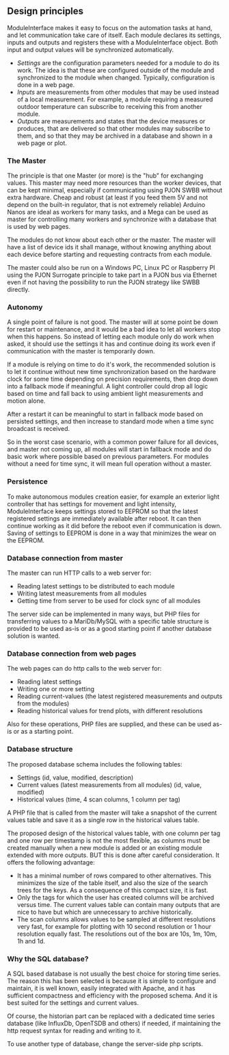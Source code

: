 ## Design principles

ModuleInterface makes it easy to focus on the automation tasks at hand, and let communication take care of itself.
Each module declares its settings, inputs and outputs and registers these with a ModuleInterface object. Both input and output values will be synchronized automatically.

* _Settings_ are the configuration parameters needed for a module to do its work. The idea is that these are configured
outside of the module and synchronized to the module when changed. Typically, configuration is done in a web page.
* _Inputs_ are measurements from other modules that may be used instead of a local measurement. For example, a module requiring
a measured outdoor temperature can subscribe to receiving this from another module.
* _Outputs_ are measurements and states that the device measures or produces, that are delivered so that other modules may
subscribe to them, and so that they may be archived in a database and shown in a web page or plot.

### The Master

The principle is that one Master (or more) is the "hub" for exchanging values. This master may need more resources than the
worker devices, that can be kept minimal, especially if communicating using PJON SWBB without extra hardware. Cheap and
robust (at least if you feed them 5V and not depend on the built-in regulator, that is not extremely reliable) Arduino Nanos are ideal as workers for many tasks,
and a Mega can be used as master for controlling many workers and synchronize with a database that is used by web pages.

The modules do not know about each other or the master. The master will have a list of device ids it shall manage, without
knowing anything about each device before starting and requesting contracts from each module.

The master could also be run on a Windows PC, Linux PC or Raspberry PI using the PJON Surrogate principle to take part in a PJON
bus via Ethernet even if not having the possibility to run the PJON strategy like SWBB directly.

### Autonomy

A single point of failure is not good. The master will at some point be down for restart or maintenance, and it would be a bad
idea to let all workers stop when this happens. So instead of letting each module only do work when asked, it should
use the settings it has and continue doing its work even if communication with the master is temporarily down.

If a module is relying on time to do it's work, the recommended solution is to let it continue without new time synchronization
based on the hardware clock for some time depending on precision requirements, then drop down into a fallback mode if
meaningful. A light controller could drop all logic based on time and fall back to using ambient light measurements and motion
alone.

After a restart it can be meaningful to start in fallback mode based on persisted settings, and then increase to standard mode
when a time sync broadcast is received.

So in the worst case scenario, with a common power failure for all devices, and master not coming up, all modules will start
in fallback mode and do basic work where possible based on previous parameters. For modules without a need for time sync,
it will mean full operation without a master.

### Persistence

To make autonomous modules creation easier, for example an exterior light controller that has settings for movement
and light intensity, ModuleInterface keeps settings stored to EEPROM so that the
latest registered settings are immediately available after reboot. It can then continue working as it did before the reboot
even if communication is down.
Saving of settings to EEPROM is done in a way that minimizes the wear on the EEPROM.

### Database connection from master

The master can run HTTP calls to a web server for:

* Reading latest settings to be distributed to each module
* Writing latest measurements from all modules
* Getting time from server to be used for clock sync of all modules

The server side can be implemented in many ways, but PHP files for transferring values to a MariDb/MySQL with a specific
table structure is provided to be used as-is or as a good starting point if another database solution is wanted.

### Database connection from web pages

The web pages can do http calls to the web server for:

* Reading latest settings
* Writing one or more setting
* Reading current-values (the latest registered measurements and outputs from the modules)
* Reading historical values for trend plots, with different resolutions

Also for these operations, PHP files are supplied, and these can be used as-is or as a starting point.

### Database structure

The proposed database schema includes the following tables:

* Settings (id, value, modified, description)
* Current values (latest measurements from all modules) (id, value, modified)
* Historical values (time, 4 scan columns, 1 column per tag)

A PHP file that is called from the master will take a snapshot of the current values table and save it as a single row
in the historical values table.

The proposed design of the historical values table, with one column per tag and one row per timestamp is not the most flexible,
as columns must be created manually when a new module is added or an existing module extended with more outputs. BUT this is done
after careful consideration. It offers the following advantage:

* It has a minimal number of rows compared to other alternatives. This minimizes the size of the table itself, and also
the size of the search trees for the keys. As a consequence of this compact size, it is fast.
* Only the tags for which the user has created columns will be archived versus time. The current values table can contain
many outputs that are nice to have but which are unnecessary to archive historically.
* The scan columns allows values to be sampled at different resolutions very fast, for example for plotting with 10 second resolution
or 1 hour resolution equally fast. The resolutions out of the box are 10s, 1m, 10m, 1h and 1d.

### Why the SQL database?

A SQL based database is not usually the best choice for storing time series. The reason this has been selected is because it
is simple to configure and maintain, it is well known, easily integrated with Apache, and it has sufficient compactness and
efficiency with the proposed schema. And it is best suited for the settings and current values.

Of course, the historian part can be replaced with a dedicated time series database (like InfluxDb, OpenTSDB and others) if needed, if maintaining the http request syntax for reading and writing to it.

To use another type of database, change the server-side php scripts.
